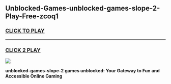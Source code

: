 
## Unblocked-Games-unblocked-games-slope-2-Play-Free-zcoq1
<h3>
<a href="https://premium76.site?title=unblocked-games-slope-2&ref=10A">CLICK TO PLAY</a></h3>
<hr>

<h3>
<a href="https://premium76.site?title=unblocked-games-slope-2&ref=10A">CLICK 2 PLAY</a>
  
</h3>

<a href="https://premium76.site?title=unblocked-games-slope-2&ref=10A"><img src="https://clearcache.store/games.png"></a>


**unblocked-games-slope-2 games unblocked: Your Gateway to Fun and Accessible Online Gaming**
